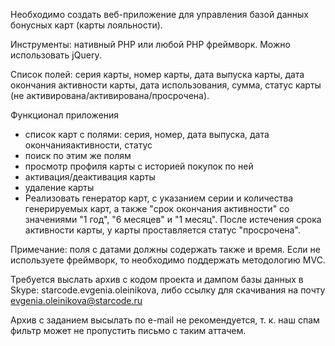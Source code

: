 Необходимо создать веб-приложение для управления базой данных бонусных карт (карты лояльности).

Инструменты: нативный PHP или любой PHP фреймворк. Можно использовать jQuery.

Список полей: серия карты, номер карты, дата выпуска карты, дата окончания активности карты, дата использования, сумма, статус карты (не активирована/активирована/просрочена).

Функционал приложения
- список карт с полями: серия, номер, дата выпуска, дата окончанияактивности, статус
- поиск по этим же полям
- просмотр профиля карты с историей покупок по ней
- активация/деактивация карты
- удаление карты
- Реализовать генератор карт, с указанием серии и количества генерируемых карт, а также "срок окончания активности" со значениями "1 год", "6 месяцев" и "1 месяц".
После истечения срока активности карты, у карты проставляется статус "просрочена".

Примечание: поля с датами должны содержать также и время.
Если не используете фреймворк, то необходимо поддержать методологию MVC.

Требуется выслать архив с кодом проекта и дампом базы данных в Skype:
starcode.evgenia.oleinikova, либо ссылку для скачивания на почту evgenia.oleinikova@starcode.ru

Архив с заданием высылать по e-mail не рекомендуется, т. к. наш спам фильтр может не пропустить письмо с таким аттачем.
